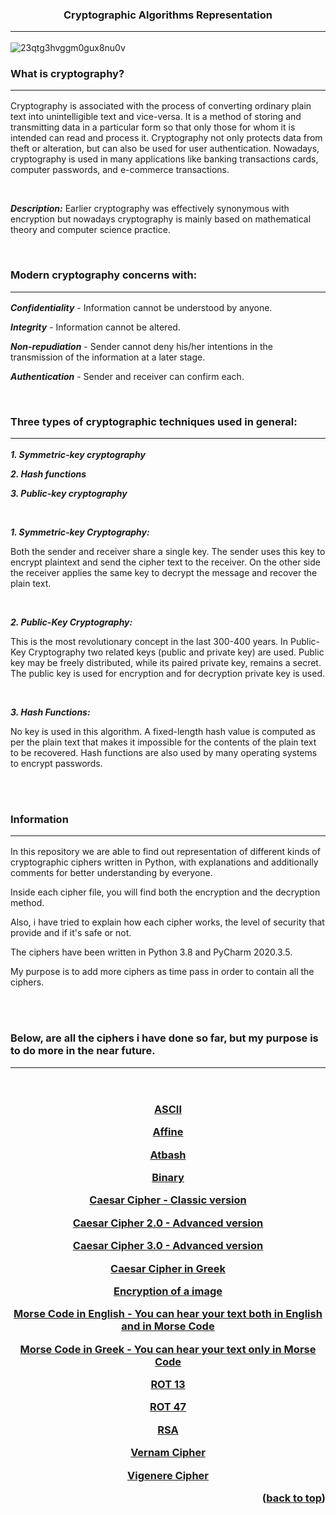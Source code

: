 <h3 align="center">Cryptographic Algorithms Representation<hr></h1></h3>


![23qtg3hvggm0gux8nu0v](https://user-images.githubusercontent.com/64365608/120760101-676ec180-c51c-11eb-8533-df10375bd938.jpg)


<h3 align="centre"> What is cryptography? <hr></h1>
 
Cryptography is associated with the process of converting ordinary plain text into unintelligible text and vice-versa. 
It is a method of storing and transmitting data in a particular form so that only those for whom it is intended can read and process it. 
Cryptography not only protects data from theft or alteration, but can also be used for user authentication.
Nowadays, cryptography is used in many applications like banking transactions cards, computer passwords, and e-commerce transactions.

<br>

***Description:*** Earlier cryptography was effectively synonymous with encryption but nowadays cryptography is mainly based on mathematical theory and computer science practice.

<br>


<h3 align="centre"> Modern cryptography concerns with: <hr></h1>  


***Confidentiality*** - Information cannot be understood by anyone.

***Integrity*** - Information cannot be altered.

***Non-repudiation*** - Sender cannot deny his/her intentions in the transmission of the information at a later stage.

***Authentication*** - Sender and receiver can confirm each.

<br>


<h3 align="centre">Three types of cryptographic techniques used in general:<hr></h1>  

***1. Symmetric-key cryptography***

***2. Hash functions***

***3. Public-key cryptography***

<br>


<!---- Different kind of Cryptography ---->

***1. Symmetric-key Cryptography:*** 

Both the sender and receiver share a single key. The sender uses this key to encrypt plaintext and send the cipher text to the receiver. On the other side the receiver applies the same key to decrypt the message and recover the plain text.

<br>

***2. Public-Key Cryptography:*** 

This is the most revolutionary concept in the last 300-400 years. In Public-Key Cryptography two related keys (public and private key) are used. Public key may be freely distributed, while its paired private key, remains a secret. The public key is used for encryption and for decryption private key is used.

<br>

***3. Hash Functions:***

No key is used in this algorithm. A fixed-length hash value is computed as per the plain text that makes it impossible for the contents of the plain text to be recovered. Hash functions are also used by many operating systems to encrypt passwords.
<br>


<br><br>


<!---- Information ---->
<h3 align="left">Information<hr></h1> </p> 

In this repository we are able to find out representation of different kinds of cryptographic ciphers written in Python, with explanations and 	additionally comments for better understanding by everyone.

Inside each cipher file, you will find both the encryption and the decryption method.

Also, i have tried to explain how each cipher works, the level of security that provide and if it's safe or not.

The ciphers have been written in Python 3.8 and PyCharm 2020.3.5.

My purpose is to add more ciphers as time pass in order to contain all the ciphers.

</p> 

<br>
<br>

<h3 align="centre">Below, are all the ciphers i have done so far, but my purpose is to do more in the near future.<hr></h1>  

<br>
<h3 align="center">
 
  [ASCII](https://github.com/Arkantos-13/Cryptographic_Algorithms/blob/main/ASCII%20Table%20Cipher.py)
 
  [Affine](https://github.com/Arkantos-13/Cryptographic_Algorithms/blob/main/Affine%20Cipher.py) 
 
  [Atbash](https://github.com/Arkantos-13/Cryptographic_Algorithms/blob/main/Atbash%20Cipher.py)
 
  [Binary](https://github.com/Arkantos-13/Cryptographic_Algorithms/blob/main/Binary%20Cipher.py)
 
  [Caesar Cipher - Classic version](https://github.com/Arkantos-13/Cryptographic_Algorithms/blob/main/Caesar%20Cipher%20Classic%201.0.py)
 
  [Caesar Cipher 2.0 - Advanced version](https://github.com/Arkantos-13/Cryptographic_Algorithms/blob/main/Caesar%20Cipher%20Improvement%202.0.py)
 
  [Caesar Cipher 3.0 - Advanced version](https://github.com/Arkantos-13/Cryptographic_Algorithms/blob/main/Caesar%20Cipher%20Improvement%203.0.py)
 
  [Caesar Cipher in Greek](https://github.com/Arkantos-13/Cryptographic_Algorithms/blob/main/Caesar%20Cipher%20in%20Greek.py)
 
  [Encryption of a image](https://github.com/Arkantos-13/Cryptographic_Algorithms/blob/main/Encryption%20of%20a%20Picture.py)
 
  [Morse Code in English - You can hear your text both in English and in Morse Code](https://github.com/Arkantos-13/Cryptographic_Algorithms/blob/main/Morse%20Cipher%20in%20English.py)
 
  [Morse Code in Greek - You can hear your text only in Morse Code](https://github.com/Arkantos-13/Cryptographic_Algorithms/blob/main/Morse%20Cipher%20in%20Greek.py)
 
  [ROT 13](https://github.com/Arkantos-13/Cryptographic_Algorithms/blob/main/ROT13.py)
 
  [ROT 47](https://github.com/Arkantos-13/Cryptographic_Algorithms/blob/main/ROT47.py)
 
  [RSA](https://github.com/Arkantos-13/Cryptographic_Algorithms/blob/main/RSA%20Cipher.py)
 
  [Vernam Cipher](https://github.com/Arkantos-13/Cryptographic_Algorithms/blob/main/Vernam%20Cipher.py)
 
  [Vigenere Cipher](https://github.com/Arkantos-13/Cryptographic_Algorithms/blob/main/Vigenere%20Cipher.py)

</p>


<p align="right">(<a href="#top">back to top</a>)</p>

